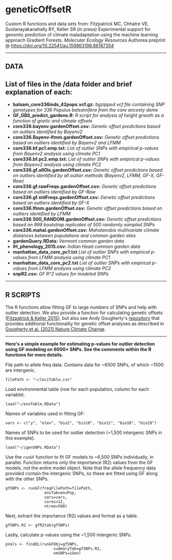 # geneticOffsetR
Custom R functions and data sets from:  Fitzpatrick MC, Chhatre VE, Soolanayakanahally RY, Keller SR (in press) Experimental support for genomic prediction of climate maladaptation using the machine learning approach Gradient Forests. *Molecular Ecology Resources* Authorea preprint @ https://doi.org/10.22541/au.159863198.86187354

***

## DATA
## List of files in the /data folder and brief explanation of each:

- **balsam_core336inds_42pops.vcf.gz:** *bgzipped vcf file containing SNP genotypes for 336 Populus balsamifera from the core ancesty deme*
- **GF_GBS_predict_gardens.R:** *R script for analysis of height grwoth as a function of gnetic and climate offsets*
- **core336.bayenv.gardenOffset.csv:** *Genetic offset predictions based on outliers identified by Bayenv2*
- **core336.Bayenv-lfmm.gardenOffset.csv:** *Genetic offset predictions based on outliers identified by Bayenv2 and LFMM*
- **core336.bf.pc1.emp.txt:** *List of outlier SNPs with empirical p-values from Bayenv2 analysis using climate PC1*
- **core336.bf.pc2.emp.txt:** *List of outlier SNPs with empirical p-values from Bayenv2 analysis using climate PC2*
- **core336.gf.allOls.gardenOffset.csv:** *Genetic offset predictions based on outliers identified by all outlier methods (Bayenv2, LFMM, GF-X, GF-Raw)*
- **core336.gf.rawFreqs.gardenOffset.csv:** *Genetic offset predictions based on outliers identified by GF-Raw*	
- **core336.gf.stdFreqs.gardenOffset.csv:** *Genetic offset predictions based on outliers identified by GF-X*
- **core336.lfmm.gardenOffset.csv:** *Genetic offset predictions based on outliers identified by LFMM*
- **core336.500_RANDOM.gardenOffset.csv:** *Genetic offset predictions based on 999 bootstrap replicates of 500 randomly sampled SNPs*
- **core336.mahal.gardenOffset.csv:** *Mahalanobis multivariate climate distances between populations and common garden sites*
- **gardenQuery.RData:** *Vermont common garden data*
- **IH_phenology_2015.csv:** *Indian Head common garden data*
- **manhattan_data_core_pc1.txt** *List of outlier SNPs with empirical p-values from LFMM analysis using climate PC1*
- **manhattan_data_core_pc2.txt** *List of outlier SNPs with empirical p-values from LFMM analysis using climate PC2*
- **snpR2.csv:** *GF R^2 values for modeled SNPs*

***

## R SCRIPTS

The R functions allow fitting GF to large numbers of SNPs and help with outlier detection. We also provide a function for calculating genetic offsets ([Fitzpatrick & Keller 2015](https://onlinelibrary.wiley.com/doi/abs/10.1111/ele.12376)), but also see Andy Gougherty's [repository](https://github.com/agougher/poplarAdaptiveOffset) that provides additional functionality for genetic offset analyses as described in [Gougherty et al. (2021) Nature Climate Change](https://www.nature.com/articles/s41558-020-00968-6).  

***

**Here's a simple example for estimating p-values for outlier detection using GF modeling on 6000+ SNPs. See the comments within the R functions for more details.**

File path to allele freq data. Contains data for ~6500 SNPs, of which ~1500 are intergenic.
```{r}
filePath <- "~/lociTable.csv"
```

Load environmental table (row for each population, column for each variable).
```{r}
load("~/envTable.RData")
```

Names of variables used in fitting GF:
```{r}
vars <- c("y", "elev", "bio2", "bio10", "bio11", "bio18", "bio19")
```

Names of SNPs to be used for outlier detection (~1,500 intergenic SNPs in this example).
```{r}
load("~/igenSNPs.RData")
```

Use the `runGF` function to fit GF models to ~6,500 SNPs individually, in parallel. Function returns only the importance (R2) values from the GF models, not the entire model object. Note that the allele frequency data provided contain the intergenic SNPs, so these are fitted using GF along with the other SNPs.

```{r}
gfSNPs <- runGF(freqFilePath=filePath,
                 envTab=envPop, 
                 vars=vars, 
                 cores=12, 
                 ntree=500)
```

Next, extract the importance (R2) values and format as a table.
```{r}
gfSNPs.R2 <- gfR2tab(gfSNPs)
```

Lastly, calculate p-values using the ~1,500 intergenic SNPs.
```{r}
pVals <- findOL(runGFObj=gfSNPs, 
                     summaryTab=gfSNPs.R2, 
                     nmSNPs=iGen)
```
